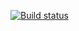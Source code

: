 [![Build status](https://build.appcenter.ms/v0.1/apps/52228f4a-4e05-4922-8d00-3541f035c564/branches/test/badge)](https://appcenter.ms)
